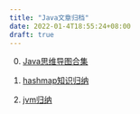 ```yaml
---
title: "Java文章归档"
date: 2022-01-4T18:55:24+08:00
draft: true
---
```


0. [Java思维导图合集](/post/java/javaimage)


1. [hashmap知识归纳](/post/java/hashmap)
2. [jvm归纳](/post/java/jvm)